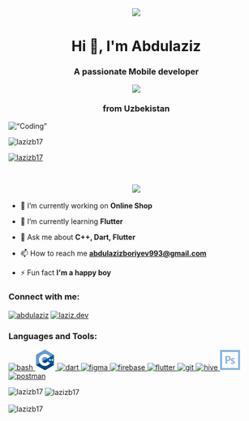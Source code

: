 <p align="center"><img src="https://media4.giphy.com/media/bAQH7WXKqtIBrPs7sR/giphy.gif?cid=ecf05e47vgvafoat5t133cn4uvpngqofxu5vcgrtrw6w5w9a&rid=giphy.gif&ct=g" width="300"/></p> 

<h1 align="center">Hi 👋, I'm Abdulaziz</h1>
<h3 align="center">A passionate Mobile developer <p align="center"><img src="https://media4.giphy.com/media/bAQH7WXKqtIBrPs7sR/giphy.gif?cid=ecf05e47vgvafoat5t133cn4uvpngqofxu5vcgrtrw6w5w9a&rid=giphy.gif&ct=g" width="100"/></p> from Uzbekistan</h3>

<img align=“right” alt=“Coding” width=“400” src=“https://cdn.dribble.com/users/1162077/screenshots//3848914/programmer.gif”>


<p align="left"> <img src="https://komarev.com/ghpvc/?username=lazizb17&label=Profile%20views&color=0e75b6&style=flat" alt="lazizb17" /> </p>

<p align="left"> <a href="https://github.com/ryo-ma/github-profile-trophy"><img src="https://github-profile-trophy.vercel.app/?username=lazizb17" alt="lazizb17" /></a> </p>

<p align="left"> <a href="https://twitter.com/" target="blank"><img src="https://img.shields.io/twitter/follow/?logo=twitter&style=for-the-badge" alt="" /></a> </p>

<p align="center"><img src="https://media.giphy.com/media/M9gbBd9nbDrOTu1Mqx/giphy.gif" width="100"/></p>

- 🔭 I’m currently working on **Online Shop**

- 🌱 I’m currently learning **Flutter**

- 💬 Ask me about **C++, Dart, Flutter**

- 📫 How to reach me **abdulazizboriyev993@gmail.com**

- ⚡ Fun fact **I'm a happy boy**

<h3 align="left">Connect with me:</h3>
<p align="left">
<a href="https://linkedin.com/in/abdulaziz" target="blank"><img align="center" src="https://raw.githubusercontent.com/rahuldkjain/github-profile-readme-generator/master/src/images/icons/Social/linked-in-alt.svg" alt="abdulaziz" height="30" width="40" /></a>
<a href="https://instagram.com/laziz.dev" target="blank"><img align="center" src="https://raw.githubusercontent.com/rahuldkjain/github-profile-readme-generator/master/src/images/icons/Social/instagram.svg" alt="laziz.dev" height="30" width="40" /></a>
</p>

<h3 align="left">Languages and Tools:</h3>
<p align="left"> <a href="https://www.gnu.org/software/bash/" target="_blank" rel="noreferrer"> <img src="https://www.vectorlogo.zone/logos/gnu_bash/gnu_bash-icon.svg" alt="bash" width="40" height="40"/> </a> <a href="https://www.w3schools.com/cpp/" target="_blank" rel="noreferrer"> <img src="https://raw.githubusercontent.com/devicons/devicon/master/icons/cplusplus/cplusplus-original.svg" alt="cplusplus" width="40" height="40"/> </a> <a href="https://dart.dev" target="_blank" rel="noreferrer"> <img src="https://www.vectorlogo.zone/logos/dartlang/dartlang-icon.svg" alt="dart" width="40" height="40"/> </a> <a href="https://www.figma.com/" target="_blank" rel="noreferrer"> <img src="https://www.vectorlogo.zone/logos/figma/figma-icon.svg" alt="figma" width="40" height="40"/> </a> <a href="https://firebase.google.com/" target="_blank" rel="noreferrer"> <img src="https://www.vectorlogo.zone/logos/firebase/firebase-icon.svg" alt="firebase" width="40" height="40"/> </a> <a href="https://flutter.dev" target="_blank" rel="noreferrer"> <img src="https://www.vectorlogo.zone/logos/flutterio/flutterio-icon.svg" alt="flutter" width="40" height="40"/> </a> <a href="https://git-scm.com/" target="_blank" rel="noreferrer"> <img src="https://www.vectorlogo.zone/logos/git-scm/git-scm-icon.svg" alt="git" width="40" height="40"/> </a> <a href="https://hive.apache.org/" target="_blank" rel="noreferrer"> <img src="https://www.vectorlogo.zone/logos/apache_hive/apache_hive-icon.svg" alt="hive" width="40" height="40"/> </a> <a href="https://www.photoshop.com/en" target="_blank" rel="noreferrer"> <img src="https://raw.githubusercontent.com/devicons/devicon/master/icons/photoshop/photoshop-line.svg" alt="photoshop" width="40" height="40"/> </a> <a href="https://postman.com" target="_blank" rel="noreferrer"> <img src="https://www.vectorlogo.zone/logos/getpostman/getpostman-icon.svg" alt="postman" width="40" height="40"/> </a> </p>

<p><img align="left" src="https://github-readme-stats.vercel.app/api/top-langs?username=lazizb17&show_icons=true&locale=en&layout=compact" alt="lazizb17" /></p>

<p>&nbsp;<img align="center" src="https://github-readme-stats.vercel.app/api?username=lazizb17&show_icons=true&locale=en" alt="lazizb17" /></p>

<p><img align="center" src="https://github-readme-streak-stats.herokuapp.com/?user=lazizb17&" alt="lazizb17" /></p>
